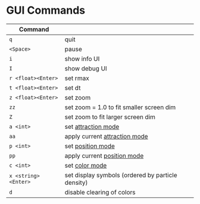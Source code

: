 # GUI Commands

| Command |  |
|---|---|
| `q` | quit |
| `<Space>` | pause |
| `i` | show info UI |
| `I` | show debug UI |
| `r <float><Enter>` | set rmax |
| `t <float><Enter>` | set dt |
| `z <float><Enter>` | set zoom |
| `zz` | set zoom = 1.0 to fit smaller screen dim |
| `Z` | set zoom to fit larger screen dim |
| `a <int>` | set [attraction mode](/cli/modes#attraction-modes) |
| `aa` | apply current [attraction mode](/cli/modes#attraction-modes) |
| `p <int>` | set [position mode](/cli/modes#position-modes) |
| `pp` | apply current [position mode](/cli/modes#position-modes) |
| `c <int>` | set [color mode](/cli/modes#color-modes) |
| `x <string><Enter>` | set display symbols (ordered by particle density) |
| `d` | disable clearing of colors |
